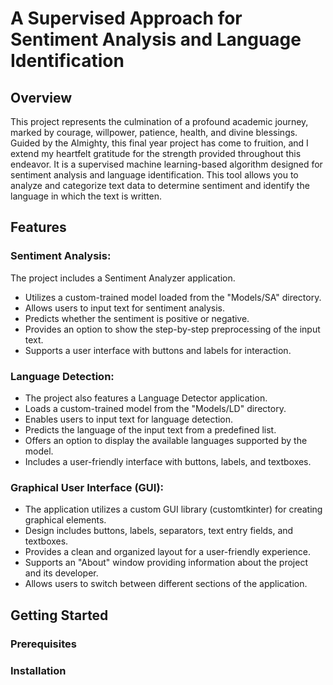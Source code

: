 # A Supervised Approach for Sentiment Analysis and Language Identification
## Overview
   This project represents the culmination of a profound academic journey, marked by courage, willpower, patience, health, and divine blessings. Guided by the Almighty, this final year project has come to fruition, and I extend my heartfelt gratitude for the strength provided throughout this endeavor.
   It is a supervised machine learning-based algorithm designed for sentiment analysis and language identification. This tool allows you to analyze and categorize text data to determine sentiment and identify the language in which the text is written.
## Features
### Sentiment Analysis:
The project includes a Sentiment Analyzer application.
- Utilizes a custom-trained model loaded from the "Models/SA" directory.
- Allows users to input text for sentiment analysis.
- Predicts whether the sentiment is positive or negative.
- Provides an option to show the step-by-step preprocessing of the input text.
- Supports a user interface with buttons and labels for interaction.
### Language Detection:
- The project also features a Language Detector application.
- Loads a custom-trained model from the "Models/LD" directory.
- Enables users to input text for language detection.
- Predicts the language of the input text from a predefined list.
- Offers an option to display the available languages supported by the model.
- Includes a user-friendly interface with buttons, labels, and textboxes.
### Graphical User Interface (GUI):
- The application utilizes a custom GUI library (customtkinter) for creating graphical elements.
- Design includes buttons, labels, separators, text entry fields, and textboxes.
- Provides a clean and organized layout for a user-friendly experience.
- Supports an "About" window providing information about the project and its developer.
- Allows users to switch between different sections of the application.
## Getting Started
### Prerequisites

### Installation


